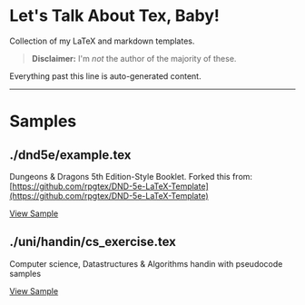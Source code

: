 # Let's Talk About Tex, Baby!

Collection of my LaTeX and markdown templates.

> **Disclaimer:** I'm *not* the author of the majority of these.

Everything past this line is auto-generated content.

---


# Samples

## ./dnd5e/example.tex

Dungeons & Dragons 5th Edition-Style Booklet. Forked this from:
[https://github.com/rpgtex/DND-5e-LaTeX-Template](https://github.com/rpgtex/DND-5e-LaTeX-Template)

[View Sample](./samples/dnd5e-example.pdf)

## ./uni/handin/cs_exercise.tex

Computer science, Datastructures & Algorithms handin with pseudocode samples

[View Sample](./samples/uni-handin-cs_exercise.pdf)
